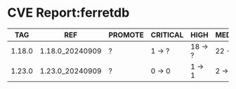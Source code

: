 # CVE Report:ferretdb
|  TAG   |       REF       | PROMOTE | CRITICAL |  HIGH   | MEDIUM  |  LOW   | UNKNOWN |
|--------|-----------------|---------|----------|---------|---------|--------|---------|
| 1.18.0 | 1.18.0_20240909 | ?       | 1 -> ?   | 18 -> ? | 22 -> ? | 0 -> ? | 0 -> ?  |
| 1.23.0 | 1.23.0_20240909 | ?       | 0 -> 0   | 1 -> 1  | 2 -> 2  | 0 -> 0 | 0 -> 0  |
